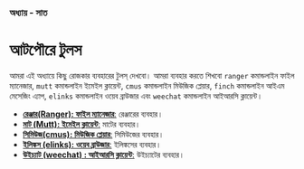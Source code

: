 ### অধ্যায় - সাত
# আটপৌরে টুলস

আমরা এই অধ্যায়ে কিছু রোজকার ব্যবহারের টুলস্ দেখবো। আমরা ব্যবহার করতে শিখবো `ranger` কমান্ডলাইন ফাইল ম্যানেজার, `mutt` কমান্ডলাইন ইমেইল ক্লায়েন্ট, `cmus` কমান্ডলাইন মিউজিক প্লেয়ার, `finch` কমান্ডলাইন আইএম মেসেজিং এ্যাপ, `elinks` কমান্ডলাইন ওয়েব ব্রাউজার এবং `weechat` কমান্ডলাইন আইআরসি ক্লায়েন্ট।

* [**রেঞ্জার(Ranger): ফাইল ম্যানেজার**:](3.7.1.ranger.md) রেঞ্জারের ব্যবহার।
* [**মাট (Mutt): ইমেইল ক্লায়েন্ট**:](3.7.2.mutt.md) মাটের ব্যবহার।
* [**সিমিউজ(cmus): মিউজিক প্লেয়ার**:](3.7.3.cmus.md) সিমিউজের ব্যবহার।
* [**ইলিঙ্কস (elinks): ওয়েব ব্রাউজার**:](3.7.4.elinks.md) ইলিঙ্কসের ব্যবহার।
* [**উইচ্যাট (weechat) : আইআরসি ক্লায়েন্ট**:](3.7.5.weechat.md) উইচ্যাটের ব্যবহার।